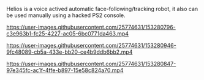 Helios is a voice actived automatic face-following/tracking robot, it also can be used manually using a hacked PS2 console.


https://user-images.githubusercontent.com/25774631/153280796-c3e963b1-fc25-4227-ac05-6bc0771da463.mp4


https://user-images.githubusercontent.com/25774631/153280946-9fc48089-cb5a-433e-bb20-ce4b9ddb6bb2.mp4



https://user-images.githubusercontent.com/25774631/153280847-97e345fc-ac1f-4ffe-b897-15e58c824a70.mp4



